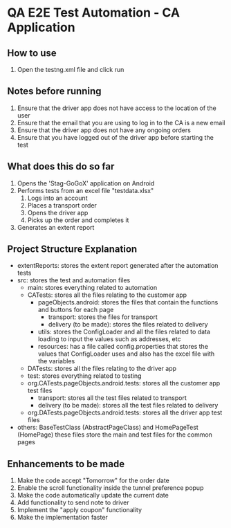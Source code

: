 # QA E2E Test Automation - CA Application 

## How to use
1. Open the testng.xml file and click run

## Notes before running
1. Ensure that the driver app does not have access to the location of the user
2. Ensure that the email that you are using to log in to the CA is a new email
3. Ensure that the driver app does not have any ongoing orders
4. Ensure that you have logged out of the driver app before starting the test

## What does this do so far
1. Opens the 'Stag-GoGoX' application on Android 
2. Performs tests from an excel file "testdata.xlsx"
   1. Logs into an account
   2. Places a transport order
   3. Opens the driver app
   4. Picks up the order and completes it
3. Generates an extent report

## Project Structure Explanation 
- extentReports: stores the extent report generated after the automation tests
- src: stores the test and automation files
   -  main: stores everything related to automation
     - CATests: stores all the files relating to the customer app
          - pageObjects.android: stores the files that contain the functions and buttons for each page
            - transport: stores the files for transport
            - delivery (to be made): stores the files related to delivery
          - utils: stores the ConfigLoader and all the files related to data loading to input the values such as addresses, etc 
          - resources: has a file called config.properties that stores the values that ConfigLoader uses and also has the excel file with the variables
     - DATests: stores all the files relating to the driver app
   -  test: stores everything related to testing
     - org.CATests.pageObjects.android.tests: stores all the customer app test files
       - transport: stores all the test files related to transport
       - delivery (to be made): stores all the test files related to delivery
     - org.DATests.pageObjects.android.tests: stores all the driver app test files
- others: BaseTestClass (AbstractPageClass) and HomePageTest (HomePage) these files store the main and test files for the common pages

## Enhancements to be made
1. Make the code accept "Tomorrow" for the order date
2. Enable the scroll functionality inside the tunnel preference popup
3. Make the code automatically update the current date
4. Add functionality to send note to driver
5. Implement the "apply coupon" functionality
6. Make the implementation faster

